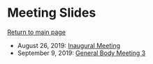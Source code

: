 # Meeting Slides

[Return to main page](../../index.md)

- August 26, 2019: [Inaugural Meeting](inaugural-meeting.pdf)
- September 9, 2019: [General Body Meeting 3](general-body-meeting-3.pdf)